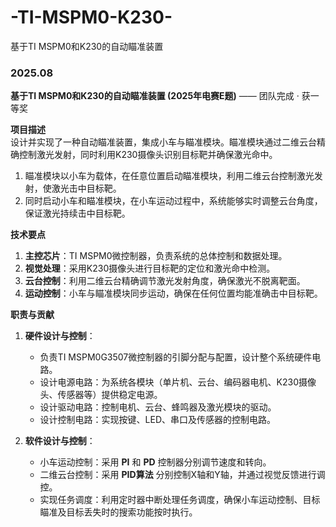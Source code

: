 # -TI-MSPM0-K230-
基于TI MSPM0和K230的自动瞄准装置

### 2025.08  
**基于TI MSPM0和K230的自动瞄准装置 (2025年电赛E题)** —— 团队完成 · 获一等奖  

**项目描述**  
设计并实现了一种自动瞄准装置，集成小车与瞄准模块。瞄准模块通过二维云台精确控制激光发射，同时利用K230摄像头识别目标靶并确保激光命中。  
1. 瞄准模块以小车为载体，在任意位置启动瞄准模块，利用二维云台控制激光发射，使激光击中目标靶。  
2. 同时启动小车和瞄准模块，在小车运动过程中，系统能够实时调整云台角度，保证激光持续击中目标靶。  

**技术要点**  
1. **主控芯片**：TI MSPM0微控制器，负责系统的总体控制和数据处理。  
2. **视觉处理**：采用K230摄像头进行目标靶的定位和激光命中检测。  
3. **云台控制**：利用二维云台精确调节激光发射角度，确保激光不脱离靶面。  
4. **运动控制**：小车与瞄准模块同步运动，确保在任何位置均能准确击中目标靶。  

**职责与贡献**  
1. **硬件设计与控制**：  
   - 负责TI MSPM0G3507微控制器的引脚分配与配置，设计整个系统硬件电路。  
   - 设计电源电路：为系统各模块（单片机、云台、编码器电机、K230摄像头、传感器等）提供稳定电源。  
   - 设计驱动电路：控制电机、云台、蜂鸣器及激光模块的驱动。  
   - 设计控制电路：实现按键、LED、串口及传感器的控制电路。  

2. **软件设计与控制**：  
   - 小车运动控制：采用 **PI** 和 **PD** 控制器分别调节速度和转向。  
   - 二维云台控制：采用 **PID算法** 分别控制X轴和Y轴，并通过视觉反馈进行调控。  
   - 实现任务调度：利用定时器中断处理任务调度，确保小车运动控制、目标瞄准及目标丢失时的搜索功能按时执行。  
